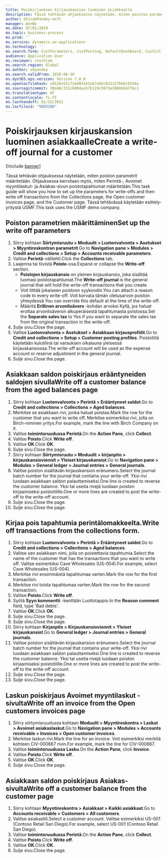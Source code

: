 ```yaml
---
title: Poiskirjauksen kirjauskansion luominen asiakkaalle
description: Tässä tehtävän ohjauksessa näytetään, miten poiston parametrit määritetään. Ohjauksessa kerrotaan myös, miten Perintä-, Avoimet myyntilaskut- ja Asiakas-sivun poistotapahtumat määritetään.
author: ShivamPandey-msft
manager: AnnBe
ms.date: 07/01/2019
ms.topic: business-process
ms.prod: ''
ms.service: dynamics-ax-applications
ms.technology: ''
ms.search.form: CustParameters, CustPosting, DefaultDashboard, CustCollectionsPoolsListPage, CustWriteOff, LedgerJournalTable, LedgerJournalTransDaily, CustCollections, CustOpenInvoicesListPage, CustTable
audience: Application User
ms.reviewer: roschlom
ms.search.region: Global
ms.author: shpandey
ms.search.validFrom: 2016-06-30
ms.dyn365.ops.version: Version 7.0.0
ms.openlocfilehash: c6526e57cf2ed84161eb7a92c031127bb6c6536a
ms.sourcegitcommit: 38d40c331c8894acb7b119c5073e3088b54776c1
ms.translationtype: HT
ms.contentlocale: fi-FI
ms.lasthandoff: 01/15/2021
ms.locfileid: "5003300"
---
```

# <a name="create-a-write-off-journal-for-a-customer"></a><span data-ttu-id="b0aea-103">Poiskirjauksen kirjauskansion luominen asiakkaalle</span><span class="sxs-lookup"><span data-stu-id="b0aea-103">Create a write-off journal for a customer</span></span>

[!include [banner](../../includes/banner.md)]

<span data-ttu-id="b0aea-104">Tässä tehtävän ohjauksessa näytetään, miten poiston parametrit määritetään. Ohjauksessa kerrotaan myös, miten Perintä-, Avoimet myyntilaskut- ja Asiakas-sivun poistotapahtumat määritetään.</span><span class="sxs-lookup"><span data-stu-id="b0aea-104">This task guide will show you how to set up the parameters for write-offs and then write off transactions from the Collections page, the Open customer invoices page, and the Customer page.</span></span> <span data-ttu-id="b0aea-105">Tässä tehtävässä käytetään esittely-yritystä USMF.</span><span class="sxs-lookup"><span data-stu-id="b0aea-105">This task uses the USMF demo company.</span></span>


## <a name="set-up-the-write-off-parameters"></a><span data-ttu-id="b0aea-106">Poiston parametrien määrittäminen</span><span class="sxs-lookup"><span data-stu-id="b0aea-106">Set up the write off parameters</span></span>
1. <span data-ttu-id="b0aea-107">Siirry kohtaan **Siirtymisruutu > Moduulit > Luotonvalvonta > Asetukset > Myyntireskontran parametrit**.</span><span class="sxs-lookup"><span data-stu-id="b0aea-107">Go to **Navigation pane > Modules > Credit and collections > Setup > Accounts receivable parameters**.</span></span>
2. <span data-ttu-id="b0aea-108">Valitse **Perintä**-välilehti.</span><span class="sxs-lookup"><span data-stu-id="b0aea-108">Click the **Collections** tab.</span></span>
3. <span data-ttu-id="b0aea-109">Laajenna tai tiivistä **Poisto**-osa.</span><span class="sxs-lookup"><span data-stu-id="b0aea-109">Expand or collapse the **Write-off** section.</span></span>
    - <span data-ttu-id="b0aea-110">**Poistojen kirjauskansio** on yleinen kirjauskansio, joka sisältää luomasi poistotapahtumat.</span><span class="sxs-lookup"><span data-stu-id="b0aea-110">The **Write-off journal** is the general journal that will hold the write-off transactions that you create.</span></span>  
    - <span data-ttu-id="b0aea-111">Voit liittää jokaiseen poistoon syykoodin.</span><span class="sxs-lookup"><span data-stu-id="b0aea-111">You can attach a reason code to every write-off.</span></span> <span data-ttu-id="b0aea-112">Voit korvata tämän oletusarvon poiston yhteydessä.</span><span class="sxs-lookup"><span data-stu-id="b0aea-112">You can override this default at the time of the write-off.</span></span>  
    - <span data-ttu-id="b0aea-113">Määritä **Erillinen arvonlisävero** -kohdan arvoksi Kyllä, jos haluat erottaa arvonlisäveron alkuperäisestä tapahtumasta poistossa.</span><span class="sxs-lookup"><span data-stu-id="b0aea-113">Set the **Separate sales tax** to Yes if you want to separate the sales tax from the original transaction in the write-off.</span></span>  
4. <span data-ttu-id="b0aea-114">Sulje sivu.</span><span class="sxs-lookup"><span data-stu-id="b0aea-114">Close the page.</span></span>
5. <span data-ttu-id="b0aea-115">Valitse **Luotonvalvonta > Asetukset > Asiakkaan kirjausprofiilit**.</span><span class="sxs-lookup"><span data-stu-id="b0aea-115">Go to **Credit and collections > Setup > Customer posting profiles**.</span></span> <span data-ttu-id="b0aea-116">Poistotiliä käytetään kulutilinä tai varauksen oikaisuna yleisessä kirjauskansiossa.</span><span class="sxs-lookup"><span data-stu-id="b0aea-116">The write-off account will be used as the expense account or reserve adjustment in the general journal.</span></span>
6. <span data-ttu-id="b0aea-117">Sulje sivu.</span><span class="sxs-lookup"><span data-stu-id="b0aea-117">Close the page.</span></span>

## <a name="write-off-a-customer-balance-from-the-aged-balances-page"></a><span data-ttu-id="b0aea-118">Asiakkaan saldon poiskirjaus erääntyneiden saldojen sivulla</span><span class="sxs-lookup"><span data-stu-id="b0aea-118">Write off a customer balance from the aged balances page</span></span>
1. <span data-ttu-id="b0aea-119">Siirry kohtaan **Luotonvalvonta > Perintä > Erääntyneet saldot**.</span><span class="sxs-lookup"><span data-stu-id="b0aea-119">Go to **Credit and collections > Collections > Aged balances**.</span></span>
2. <span data-ttu-id="b0aea-120">Merkitse se asiakkaan rivi, jonka haluat poistaa.</span><span class="sxs-lookup"><span data-stu-id="b0aea-120">Mark the row for the customer that you want to write off.</span></span> <span data-ttu-id="b0aea-121">Merkitse esimerkiksi rivi, jolla on Birch-niminen yritys.</span><span class="sxs-lookup"><span data-stu-id="b0aea-121">For example, mark the line with Birch Company on it.</span></span>
3. <span data-ttu-id="b0aea-122">Valitse **toimintoruudussa** **Perintä**.</span><span class="sxs-lookup"><span data-stu-id="b0aea-122">On the **Action Pane**, click **Collect**.</span></span>
4. <span data-ttu-id="b0aea-123">Valitse **Poisto**.</span><span class="sxs-lookup"><span data-stu-id="b0aea-123">Click **Write off**.</span></span>
5. <span data-ttu-id="b0aea-124">Valitse **OK**.</span><span class="sxs-lookup"><span data-stu-id="b0aea-124">Click **OK**.</span></span>
6. <span data-ttu-id="b0aea-125">Sulje sivu.</span><span class="sxs-lookup"><span data-stu-id="b0aea-125">Close the page.</span></span>
7. <span data-ttu-id="b0aea-126">Siirry kohtaan **Siirtymisruutu > Moduulit > kirjanpito > kirjauskansioviennit > Yleiset kirjauskansiot**.</span><span class="sxs-lookup"><span data-stu-id="b0aea-126">Go to **Navigation pane > Modules > General ledger > Journal entries > General journals**.</span></span>
8. <span data-ttu-id="b0aea-127">Valitse poiston sisältävän kirjauskansion eränumero.</span><span class="sxs-lookup"><span data-stu-id="b0aea-127">Select the journal batch number for the journal that contains your write-off.</span></span> <span data-ttu-id="b0aea-128">Yksi rivi luodaan asiakkaan saldon palauttamiseksi.</span><span class="sxs-lookup"><span data-stu-id="b0aea-128">One line is created to reverse the customer balance.</span></span> <span data-ttu-id="b0aea-129">Yksi tai useita rivejä luodaan poiston kirjaamiseksi poistotilille.</span><span class="sxs-lookup"><span data-stu-id="b0aea-129">One or more lines are created to post the write-off to the write-off account.</span></span>  
9. <span data-ttu-id="b0aea-130">Sulje sivu.</span><span class="sxs-lookup"><span data-stu-id="b0aea-130">Close the page.</span></span>
10. <span data-ttu-id="b0aea-131">Sulje sivu.</span><span class="sxs-lookup"><span data-stu-id="b0aea-131">Close the page.</span></span>

## <a name="write-off-transactions-from-the-collections-form"></a><span data-ttu-id="b0aea-132">Kirjaa pois tapahtumia perintälomakkeelta.</span><span class="sxs-lookup"><span data-stu-id="b0aea-132">Write off transactions from the collections form.</span></span>
1. <span data-ttu-id="b0aea-133">Siirry kohtaan **Luotonvalvonta > Perintä > Erääntyneet saldot**.</span><span class="sxs-lookup"><span data-stu-id="b0aea-133">Go to **Credit and collections > Collections > Aged balances**.</span></span>
2. <span data-ttu-id="b0aea-134">Valitse sen asiakkaan nimi, jolla on poistettavia tapahtumia.</span><span class="sxs-lookup"><span data-stu-id="b0aea-134">Select the name of the customer that has the transactions that you want to write off.</span></span> <span data-ttu-id="b0aea-135">Valitse esimerkiksi Cave Wholesales (US-004).</span><span class="sxs-lookup"><span data-stu-id="b0aea-135">For example, select Cave Wholesales (US-004).</span></span>
3. <span data-ttu-id="b0aea-136">Merkitse rivi ensimmäistä tapahtumaa varten.</span><span class="sxs-lookup"><span data-stu-id="b0aea-136">Mark the row for the first transaction.</span></span>
4. <span data-ttu-id="b0aea-137">Merkitse rivi toista tapahtumaa varten.</span><span class="sxs-lookup"><span data-stu-id="b0aea-137">Mark the row for the second transaction.</span></span>
5. <span data-ttu-id="b0aea-138">Valitse **Poisto**.</span><span class="sxs-lookup"><span data-stu-id="b0aea-138">Click **Write off**.</span></span>
6. <span data-ttu-id="b0aea-139">Syötä **Syyn kommentti** -kenttään Luottotappio.</span><span class="sxs-lookup"><span data-stu-id="b0aea-139">In the **Reason comment** field, type 'Bad debts'.</span></span>
7. <span data-ttu-id="b0aea-140">Valitse **OK**.</span><span class="sxs-lookup"><span data-stu-id="b0aea-140">Click **OK**.</span></span>
8. <span data-ttu-id="b0aea-141">Sulje sivu.</span><span class="sxs-lookup"><span data-stu-id="b0aea-141">Close the page.</span></span>
9. <span data-ttu-id="b0aea-142">Sulje sivu.</span><span class="sxs-lookup"><span data-stu-id="b0aea-142">Close the page.</span></span>
10. <span data-ttu-id="b0aea-143">Siirry kohtaan **Kirjanpito > Kirjauskansioviennit > Yleiset kirjauskansiot**.</span><span class="sxs-lookup"><span data-stu-id="b0aea-143">Go to **General ledger > Journal entries > General journals**.</span></span>
11. <span data-ttu-id="b0aea-144">Valitse poiston sisältävän kirjauskansion eränumero.</span><span class="sxs-lookup"><span data-stu-id="b0aea-144">Select the journal batch number for the journal that contains your write-off.</span></span> <span data-ttu-id="b0aea-145">Yksi rivi luodaan asiakkaan saldon palauttamiseksi.</span><span class="sxs-lookup"><span data-stu-id="b0aea-145">One line is created to reverse the customer balance.</span></span> <span data-ttu-id="b0aea-146">Yksi tai useita rivejä luodaan poiston kirjaamiseksi poistotilille.</span><span class="sxs-lookup"><span data-stu-id="b0aea-146">One or more lines are created to post the write-off to the write-off account.</span></span>  
12. <span data-ttu-id="b0aea-147">Sulje sivu.</span><span class="sxs-lookup"><span data-stu-id="b0aea-147">Close the page.</span></span>
13. <span data-ttu-id="b0aea-148">Sulje sivu.</span><span class="sxs-lookup"><span data-stu-id="b0aea-148">Close the page.</span></span>

## <a name="write-off-an-invoice-from-the-open-customers-invoices-page"></a><span data-ttu-id="b0aea-149">Laskun poiskirjaus Avoimet myyntilaskut -sivulta</span><span class="sxs-lookup"><span data-stu-id="b0aea-149">Write off an invoice from the Open customers invoices page</span></span>
1. <span data-ttu-id="b0aea-150">Siirry siirtymisruudussa kohtaan **Moduulit > Myyntireskontra > Laskut > Avoimet asiakaslaskut**.</span><span class="sxs-lookup"><span data-stu-id="b0aea-150">Go to **Navigation pane > Modules > Accounts receivable > Invoices > Open customer invoices**.</span></span>
2. <span data-ttu-id="b0aea-151">Merkitse laskun rivi.</span><span class="sxs-lookup"><span data-stu-id="b0aea-151">Mark the line for an invoice.</span></span> <span data-ttu-id="b0aea-152">Voit esimerkiksi merkitä kohteen CIV-000667 rivin.</span><span class="sxs-lookup"><span data-stu-id="b0aea-152">For example, mark the line for CIV-000667.</span></span>
3. <span data-ttu-id="b0aea-153">Valitse **toimintoruudussa** **Lasku**.</span><span class="sxs-lookup"><span data-stu-id="b0aea-153">On the **Action Pane**, click **Invoice**.</span></span>
4. <span data-ttu-id="b0aea-154">Valitse **Poisto**.</span><span class="sxs-lookup"><span data-stu-id="b0aea-154">Click **Write off**.</span></span>
5. <span data-ttu-id="b0aea-155">Valitse **OK**.</span><span class="sxs-lookup"><span data-stu-id="b0aea-155">Click **OK**.</span></span>
6. <span data-ttu-id="b0aea-156">Sulje sivu.</span><span class="sxs-lookup"><span data-stu-id="b0aea-156">Close the page.</span></span>

## <a name="write-off-a-customer-balance-from-the-customer-page"></a><span data-ttu-id="b0aea-157">Asiakkaan saldon poiskirjaus Asiakas-sivulta</span><span class="sxs-lookup"><span data-stu-id="b0aea-157">Write off a customer balance from the customer page</span></span>
1. <span data-ttu-id="b0aea-158">Siirry kohtaan **Myyntireskontra > Asiakkaat > Kaikki asiakkaat**.</span><span class="sxs-lookup"><span data-stu-id="b0aea-158">Go to **Accounts receivable > Customers > All customers**.</span></span>
2. <span data-ttu-id="b0aea-159">Valitse asiakastili.</span><span class="sxs-lookup"><span data-stu-id="b0aea-159">Select a customer account.</span></span> <span data-ttu-id="b0aea-160">Valitse esimerkiksi US-001 (Contoso Retail San Diego).</span><span class="sxs-lookup"><span data-stu-id="b0aea-160">For example, select US-001 (Contoso Retail San Diego).</span></span>
3. <span data-ttu-id="b0aea-161">Valitse **toimintoruudussa** **Perintä**.</span><span class="sxs-lookup"><span data-stu-id="b0aea-161">On the **Action Pane**, click **Collect**.</span></span>
4. <span data-ttu-id="b0aea-162">Valitse **Poisto**.</span><span class="sxs-lookup"><span data-stu-id="b0aea-162">Click **Write off**.</span></span>
5. <span data-ttu-id="b0aea-163">Valitse **OK**.</span><span class="sxs-lookup"><span data-stu-id="b0aea-163">Click **OK**.</span></span>
6. <span data-ttu-id="b0aea-164">Sulje sivu.</span><span class="sxs-lookup"><span data-stu-id="b0aea-164">Close the page.</span></span>

